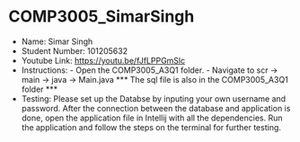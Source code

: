 # COMP3005_SimarSingh
- Name: Simar Singh
- Student Number: 101205632
- Youtube Link: https://youtu.be/fJfLPPGmSlc
- Instructions: - Open the COMP3005_A3Q1 folder.
              - Navigate to scr -> main -> java -> Main.java
*** The sql file is also in the COMP3005_A3Q1 folder ***
- Testing: Please set up the Databse by inputing your own username and password.
           After the connection between the database and application is done, open the application file in Intellij with all the dependencies.
           Run the application and follow the steps on the terminal for further testing. 
        

